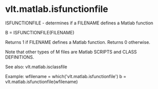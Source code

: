 # vlt.matlab.isfunctionfile

  ISFUNCTIONFILE - determines if a FILENAME defines a Matlab function
 
  B = ISFUNCTIONFILE(FILENAME)
 
  Returns 1 if FILENAME defines a Matlab function.
  Returns 0 otherwise.
 
  Note that other types of M files are Matlab SCRIPTS and 
  CLASS DEFINITIONS.
 
  See also: vlt.matlab.isclassfile
 
  Example: 
    wfilename = which('vlt.matlab.isfunctionfile')
    b = vlt.matlab.isfunctionfile(wfilename)
